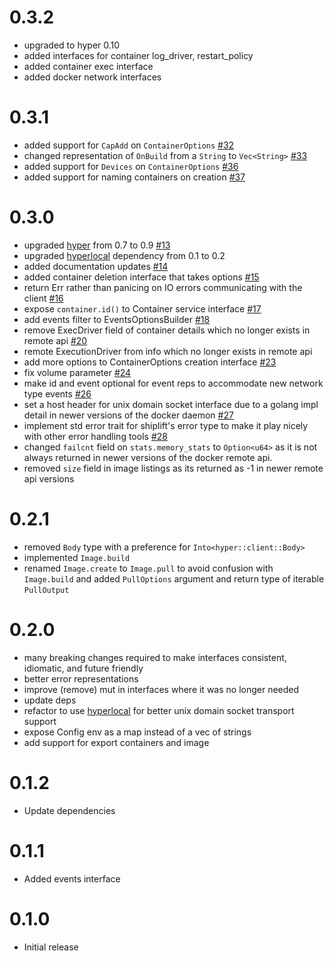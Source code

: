 # 0.3.2
* upgraded to hyper 0.10
* added interfaces for container log_driver, restart_policy
* added container exec interface
* added docker network interfaces

# 0.3.1

* added support for `CapAdd` on `ContainerOptions` [#32](https://github.com/softprops/shiplift/pull/32)
* changed representation of `OnBuild` from a `String` to `Vec<String>` [#33](https://github.com/softprops/shiplift/pull/33)
* added support for `Devices` on `ContainerOptions` [#36](https://github.com/softprops/shiplift/pull/36)
* added support for naming containers on creation [#37](https://github.com/softprops/shiplift/pull/37)

# 0.3.0

* upgraded [hyper](https://github.com/hyperium/hyper/) from 0.7 to 0.9 [#13](https://github.com/softprops/shiplift/pull/29)
* upgraded [hyperlocal](https://github.com/softprops/hyperlocal) dependency from 0.1 to 0.2
* added documentation updates [#14](https://github.com/softprops/shiplift/pull/14)
* added container deletion interface that takes options [#15](https://github.com/softprops/shiplift/pull/15)
* return Err rather than panicing on IO errors communicating with the client [#16](https://github.com/softprops/shiplift/pull/16)
* expose `container.id()` to Container service interface [#17](https://github.com/softprops/shiplift/pull/17/files)
* add events filter to EventsOptionsBuilder [#18](https://github.com/softprops/shiplift/pull/18)
* remove ExecDriver field of container details which no longer exists in remote api [#20](https://github.com/softprops/shiplift/pull/20)
* remote ExecutionDriver from info which no longer exists in remote api
* add more options to ContainerOptions creation interface [#23](https://github.com/softprops/shiplift/pull/23)
* fix volume parameter [#24](https://github.com/softprops/shiplift/pull/24)
* make id and event optional for event reps to accommodate new network type events [#26](https://github.com/softprops/shiplift/pull/26)
* set a host header for unix domain socket interface due to a golang impl detail in newer versions of the docker daemon [#27](https://github.com/softprops/shiplift/pull/27)
* implement std error trait for shiplift's error type to make it play nicely with other error handling tools  [#28](https://github.com/softprops/shiplift/pull/28)
* changed `failcnt` field on `stats.memory_stats` to `Option<u64>` as it is not always returned in newer versions of the docker remote api.
* removed `size` field in image listings as its returned as -1 in newer remote api versions

# 0.2.1

* removed `Body` type with a preference for `Into<hyper::client::Body>`
* implemented `Image.build`
* renamed `Image.create` to `Image.pull` to avoid confusion with `Image.build` and added `PullOptions` argument and return type of iterable `PullOutput`

# 0.2.0

* many breaking changes required to make interfaces consistent, idiomatic, and future friendly
* better error representations
* improve (remove) mut in interfaces where it was no longer needed
* update deps
* refactor to use [hyperlocal](https://github.com/softprops/hyperlocal) for better unix domain socket transport support
* expose Config env as a map instead of a vec of strings
* add support for export containers and image

# 0.1.2

* Update dependencies

# 0.1.1

* Added events interface

# 0.1.0

* Initial release
